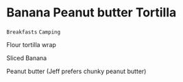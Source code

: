 # Banana Peanut butter Tortilla

`Breakfasts` `Camping`

Flour tortilla wrap

Sliced Banana

Peanut butter (Jeff prefers chunky peanut butter)
